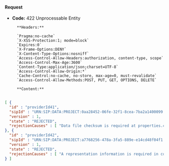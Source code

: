 #### Request

* **Code:** 422 Unprocessable Entity

        **Headers:**

        `Pragma:no-cache`
        `X-XSS-Protection:1; mode=block`
        `Expires:0`
        `X-Frame-Options:DENY`
        `X-Content-Type-Options:nosniff`
        `Access-Control-Allow-Headers:authorization, content-type, scope`
        `Access-Control-Max-Age:3600`
        `Content-Type:application/json;charset=UTF-8`
        `Access-Control-Allow-Origin:*`
        `Cache-Control:no-cache, no-store, max-age=0, must-revalidate`
        `Access-Control-Allow-Methods:POST, PUT, GET, OPTIONS, DELETE`

        **Content:**

```json
    
[ {
  "id" : "providerId41",
  "sipId" : "URN:SIP:DATA:PROJECT:0aa28452-06fe-32f1-8cea-7ba2a1400099:V1",
  "version" : 1,
  "state" : "REJECTED",
  "rejectionCauses" : [ "Data file checksum is required at properties.contentInformations[0].dataObject.checksum: rejected value [null].", "A representation information is required in content information at properties.contentInformations[0].representationInformation: rejected value [null]." ]
}, {
  "id" : "providerId42",
  "sipId" : "URN:SIP:DATA:PROJECT:a7768256-478a-3fa5-889e-e14cd48f04f1:V1",
  "version" : 1,
  "state" : "REJECTED",
  "rejectionCauses" : [ "A representation information is required in content information at properties.contentInformations[0].representationInformation: rejected value [null].", "Information package type is required at ipType: rejected value [null].", "{Validation annotation @fr.cnes.regards.framework.file.utils.validation.HandledMessageDigestAlgorithm validating FAKE: it is not an handled algorithm for checksum computation at properties.contentInformations[0].dataObject.algorithm: rejected value [null]." ]
} ]
```
